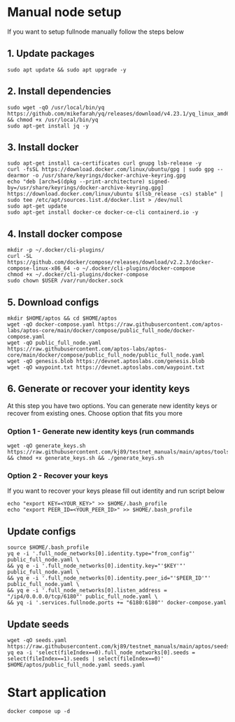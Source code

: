 # Manual node  setup
If you want to setup fullnode manually follow the steps below

## 1. Update packages
```
sudo apt update && sudo apt upgrade -y
```

## 2. Install dependencies
```
sudo wget -qO /usr/local/bin/yq https://github.com/mikefarah/yq/releases/download/v4.23.1/yq_linux_amd64 && chmod +x /usr/local/bin/yq
sudo apt-get install jq -y
```

## 3. Install docker
```
sudo apt-get install ca-certificates curl gnupg lsb-release -y
curl -fsSL https://download.docker.com/linux/ubuntu/gpg | sudo gpg --dearmor -o /usr/share/keyrings/docker-archive-keyring.gpg
echo "deb [arch=$(dpkg --print-architecture) signed-by=/usr/share/keyrings/docker-archive-keyring.gpg] https://download.docker.com/linux/ubuntu $(lsb_release -cs) stable" | sudo tee /etc/apt/sources.list.d/docker.list > /dev/null
sudo apt-get update
sudo apt-get install docker-ce docker-ce-cli containerd.io -y
```

## 4. Install docker compose
```
mkdir -p ~/.docker/cli-plugins/
curl -SL https://github.com/docker/compose/releases/download/v2.2.3/docker-compose-linux-x86_64 -o ~/.docker/cli-plugins/docker-compose
chmod +x ~/.docker/cli-plugins/docker-compose
sudo chown $USER /var/run/docker.sock
```

## 5. Download configs
```
mkdir $HOME/aptos && cd $HOME/aptos
wget -qO docker-compose.yaml https://raw.githubusercontent.com/aptos-labs/aptos-core/main/docker/compose/public_full_node/docker-compose.yaml
wget -qO public_full_node.yaml https://raw.githubusercontent.com/aptos-labs/aptos-core/main/docker/compose/public_full_node/public_full_node.yaml
wget -qO genesis.blob https://devnet.aptoslabs.com/genesis.blob
wget -qO waypoint.txt https://devnet.aptoslabs.com/waypoint.txt
```

## 6. Generate or recover your identity keys
At this step you have two options. You can generate new identity keys or recover from existing ones. Choose option that fits you more

### Option 1 - Generate new identity keys (run commands 
```
wget -qO generate_keys.sh https://raw.githubusercontent.com/kj89/testnet_manuals/main/aptos/tools/generate_keys.sh && chmod +x generate_keys.sh && ./generate_keys.sh
```

### Option 2 - Recover your keys
If you want to recover your keys please fill out identity and run script below
```
echo "export KEY=<YOUR_KEY>" >> $HOME/.bash_profile
echo "export PEER_ID=<YOUR_PEER_ID>" >> $HOME/.bash_profile
```

## Update configs
```
source $HOME/.bash_profile
yq e -i '.full_node_networks[0].identity.type="from_config"' public_full_node.yaml \
&& yq e -i '.full_node_networks[0].identity.key="'$KEY'"' public_full_node.yaml \
&& yq e -i '.full_node_networks[0].identity.peer_id="'$PEER_ID'"' public_full_node.yaml \
&& yq e -i '.full_node_networks[0].listen_address = "/ip4/0.0.0.0/tcp/6180"' public_full_node.yaml \
&& yq -i '.services.fullnode.ports += "6180:6180"' docker-compose.yaml
```

## Update seeds
```
wget -qO seeds.yaml https://raw.githubusercontent.com/kj89/testnet_manuals/main/aptos/seeds.yaml
yq ea -i 'select(fileIndex==0).full_node_networks[0].seeds = select(fileIndex==1).seeds | select(fileIndex==0)' $HOME/aptos/public_full_node.yaml seeds.yaml
```

# Start application
```
docker compose up -d
```

